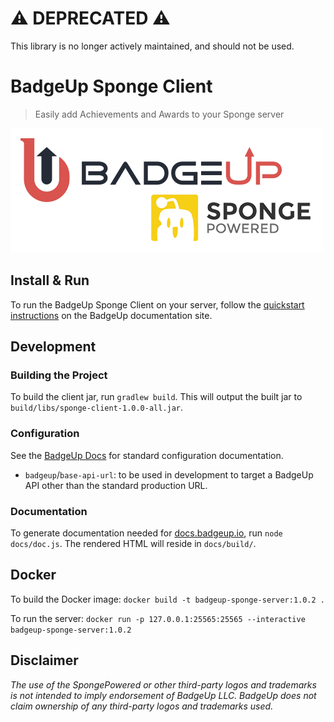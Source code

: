 # :warning: DEPRECATED :warning:

This library is no longer actively maintained, and should not be used.

# BadgeUp Sponge Client
> Easily add Achievements and Awards to your Sponge server

[![BadgeUp & SpongePowered](./badgeup-sponge.png)](https://www.badgeup.io)

## Install & Run

To run the BadgeUp Sponge Client on your server, follow the [quickstart instructions](https://docs.badgeup.io/sponge-client/quickstart) on the BadgeUp documentation site.

## Development

### Building the Project

To build the client jar, run `gradlew build`. This will output the built jar to `build/libs/sponge-client-1.0.0-all.jar`.

### Configuration

See the [BadgeUp Docs](https://docs.badgeup.io/sponge-client/configuration) for standard configuration documentation.

* `badgeup`/`base-api-url`: to be used in development to target a BadgeUp API other than the standard production URL.

### Documentation

To generate documentation needed for [docs.badgeup.io](https://docs.badgeup.io/), run `node docs/doc.js`. The rendered HTML will reside in `docs/build/`.

## Docker

To build the Docker image: `docker build -t badgeup-sponge-server:1.0.2 .`

To run the server: `docker run -p 127.0.0.1:25565:25565 --interactive badgeup-sponge-server:1.0.2`

## Disclaimer

*The use of the SpongePowered or other third-party logos and trademarks is not intended to imply endorsement of BadgeUp LLC. BadgeUp does not claim ownership of any third-party logos and trademarks used.*
